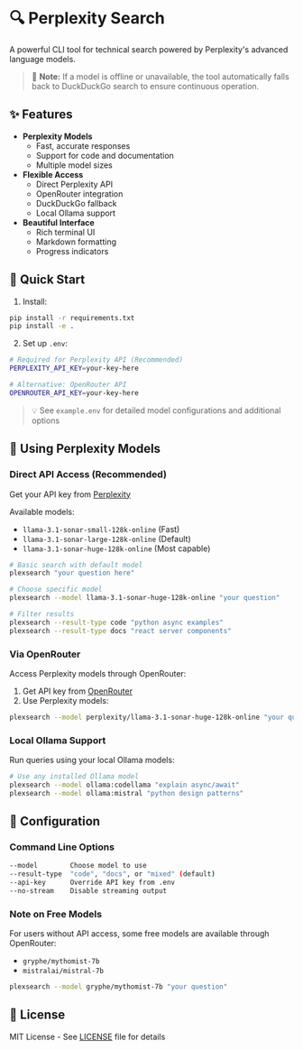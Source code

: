 # 🔍 Perplexity Search

A powerful CLI tool for technical search powered by Perplexity's advanced language models.

> 📝 **Note:** If a model is offline or unavailable, the tool automatically falls back to DuckDuckGo search to ensure continuous operation.

## ✨ Features

- **Perplexity Models**
  - Fast, accurate responses
  - Support for code and documentation
  - Multiple model sizes
- **Flexible Access**
  - Direct Perplexity API
  - OpenRouter integration
  - DuckDuckGo fallback
  - Local Ollama support
- **Beautiful Interface**
  - Rich terminal UI
  - Markdown formatting
  - Progress indicators

## 🚀 Quick Start

1. Install:

```bash
pip install -r requirements.txt
pip install -e .
```

2. Set up `.env`:

```bash
# Required for Perplexity API (Recommended)
PERPLEXITY_API_KEY=your-key-here

# Alternative: OpenRouter API
OPENROUTER_API_KEY=your-key-here
```

> 💡 See `example.env` for detailed model configurations and additional options

## 📘 Using Perplexity Models

### Direct API Access (Recommended)

Get your API key from [Perplexity](https://www.perplexity.ai/)

Available models:
- `llama-3.1-sonar-small-128k-online` (Fast)
- `llama-3.1-sonar-large-128k-online` (Default)
- `llama-3.1-sonar-huge-128k-online` (Most capable)

```bash
# Basic search with default model
plexsearch "your question here"

# Choose specific model
plexsearch --model llama-3.1-sonar-huge-128k-online "your question"

# Filter results
plexsearch --result-type code "python async examples"
plexsearch --result-type docs "react server components"
```

### Via OpenRouter

Access Perplexity models through OpenRouter:

1. Get API key from [OpenRouter](https://openrouter.ai/)
2. Use Perplexity models:

```bash
plexsearch --model perplexity/llama-3.1-sonar-huge-128k-online "your question"
```

### Local Ollama Support

Run queries using your local Ollama models:

```bash
# Use any installed Ollama model
plexsearch --model ollama:codellama "explain async/await"
plexsearch --model ollama:mistral "python design patterns"
```

## 🔧 Configuration

### Command Line Options

```bash
--model        Choose model to use
--result-type  "code", "docs", or "mixed" (default)
--api-key      Override API key from .env
--no-stream    Disable streaming output
```

### Note on Free Models

For users without API access, some free models are available through OpenRouter:
- `gryphe/mythomist-7b`
- `mistralai/mistral-7b`

```bash
plexsearch --model gryphe/mythomist-7b "your question"
```

## 📄 License

MIT License - See [LICENSE](LICENSE) file for details
